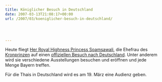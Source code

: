 ```yaml
---
title: Königlicher Besuch in Deutschland
date: 2007-03-13T21:08:17+00:00
url: /2007/03/koeniglicher-besuch-in-deutschland/




---
```

Heute fliegt [Her Royal Highness Princess Soamsawali][1], die Ehefrau des [Kronprinzen][2] auf einen [offiziellen Besuch nach Deutschland][3]. Unter anderem wird sie verschiedene Ausstellungen besuchen und eröffnen und jede Menge Bayern treffen.

Für die Thais in Deutschland wird es am 19. März eine Audienz geben.

 [1]: http://en.wikipedia.org/wiki/Soamsavali_Kitiyakara
 [2]: http://en.wikipedia.org/wiki/Maha_Vajiralongkorn
 [3]: http://thainews.prd.go.th/newsenglish/previewnews.php?news_id=255003130047&news_headline=Announcement
